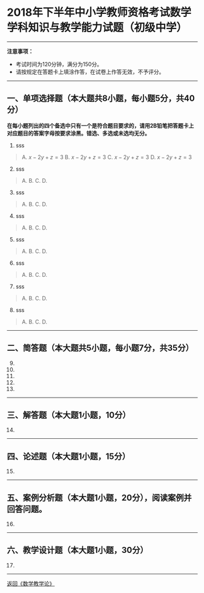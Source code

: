 # 2018年下半年中小学教师资格考试数学学科知识与教学能力试题（初级中学）

---

**注意事项：**
+ 考试时间为120分钟，满分为150分。
+ 请按规定在答题卡上填涂作答，在试卷上作答无效，不予评分。

---

## 一、单项选择题（本大题共8小题，每小题5分，共40分）

**在每小题列出的四个备选中只有一个是符合题目要求的，请用2B铅笔把答题卡上对应题目的答案字母按要求涂黑。错选、多选或未选均无分。**

1. sss
> A. $x-2y+z=3$
> B. $x-2y+z=3$
> C. $x-2y+z=3$
> D. $x-2y+z=3$

2. sss
> A.
> B.
> C.
> D.

3. sss
> A.
> B.
> C.
> D.

4. sss
> A.
> B.
> C.
> D.

5. sss
> A.
> B.
> C.
> D.

6. sss
> A.
> B.
> C.
> D.

7. sss
> A.
> B.
> C.
> D.

8. sss
> A.
> B.
> C.
> D.

---

## 二、简答题（本大题共5小题，每小题7分，共35分）

9. 

10. 

11. 

12. 

13. 



---

## 三、解答题（本大题1小题，10分）

14. 

---

## 四、论述题（本大题1小题，15分）

15. 

---

## 五、案例分析题（本大题1小题，20分），阅读案例并回答问题。

16. 

---

## 六、教学设计题（本大题1小题，30分）

17. 

---

<a href="/html/lecture/mathTeacher.html"> 返回《数学教学论》 </a>